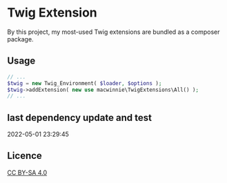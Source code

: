 # Twig Extension

By this project, my most-used Twig extensions are bundled as a composer package.

## Usage

```php
// ...
$twig = new Twig_Environment( $loader, $options );
$twig->addExtension( new use macwinnie\TwigExtensions\All() );
// ...
```

## last dependency update and test

2022-05-01 23:29:45

## Licence

[CC BY-SA 4.0](https://creativecommons.org/licenses/by-sa/4.0/deed.en)

